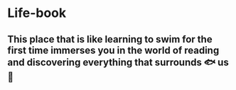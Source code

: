 # Life-book
## This place that is like learning to swim for the first time immerses you in the world of reading and discovering everything that surrounds 🐟 us 📖
